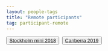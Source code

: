 ```yaml
---
layout: people-tags
title: "Remote participants"
tag: participant-remote
---
```

<button class="button"><a class="linkbutton" href="/tag/stockholm-mini-2018-remote">
  Stockholm mini 2018
</a></button>&nbsp;
<button class="button"><a class="linkbutton" href="/tag/canberra-2019-remote">
  Canberra 2019
</a></button>&nbsp;